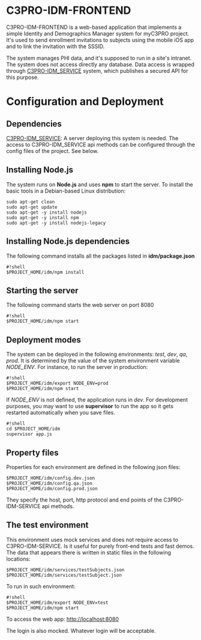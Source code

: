 # C3PRO-IDM-FRONTEND #

C3PRO-IDM-FRONTEND is a web-based application that implements a simple Identity and Demographics Manager system for myC3PRO project. It's used to send enrollment invitations to subjects using the mobile iOS app and to link the invitation with the SSSID. 

The system manages PHI data, and it's supposed to run in a site's intranet. The system does not access directly any database. Data access is wrapped through [C3PRO-IDM_SERVICE](https://bitbucket.org/ihlchip/c3pro-idm-service) system, which publishes a secured API for this purpose.

# Configuration and Deployment #

## Dependencies ##

[C3PRO-IDM_SERVICE](https://bitbucket.org/ihlchip/c3pro-idm-service): A server deploying this system is needed. The access to C3PRO-IDM_SERVICE api methods can be configured through the config files of the project. See below.

## Installing Node.js ##

The system runs on **Node.js** and uses **npm** to start the server. To install the basic tools in a Debian-based Linux distribution: 

    sudo apt-get clean
    sudo apt-get update
    sudo apt-get -y install nodejs
    sudo apt-get -y install npm
    sudo apt-get -y install nodejs-legacy

## Installing Node.js dependencies ##

The following command installs all the packages listed in **idm/package.json**

```
#!shell
$PROJECT_HOME/idm/npm install
```

## Starting the server ##

The following command starts the web server on port 8080

```
#!shell
$PROJECT_HOME/idm/npm start
```

## Deployment modes ##

The system can be deployed in the following environments: *test*, *dev*, *qa*, *prod*. It is determined by the value of the system environment variable *NODE_ENV*. For instance, to run the server in production:

```
#!shell
$PROJECT_HOME/idm/export NODE_ENV=prod
$PROJECT_HOME/idm/npm start
```

If *NODE_ENV* is not defined, the application runs in *dev*.
For development purposes, you may want to use **supervisor** to run the app so it gets restarted automatically when you save files.

```
#!shell
cd $PROJECT_HOME/idm
supervisor app.js
```

## Property files

Properties for each environment are defined in the following json files:

    $PROJECT_HOME/idm/config.dev.json
    $PROJECT_HOME/idm/config.qa.json
    $PROJECT_HOME/idm/config.prod.json

They specify the host, port, http protocol and end points of the C3PRO-IDM-SERVICE api methods. 

## The test environment

This environment uses mock services and does not require access to C3PRO-IDM-SERVICE. Is it useful   for purely front-end tests and fast demos. The data that appears there is written in static files in the following locations:

    $PROJECT_HOME/idm/services/testSubjects.json
    $PROJECT_HOME/idm/services/testSubject.json

To run in such environment:

```
#!shell
$PROJECT_HOME/idm/export NODE_ENV=test
$PROJECT_HOME/idm/npm start
```

To access the web app: [http://localhost:8080](http://localhost:8080)

The login is also mocked. Whatever login will be acceptable.
